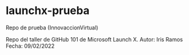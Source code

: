 # launchx-prueba
Repo de prueba (InnovaccionVirtual) 

Repo del taller de GitHub 101 de Microsoft Launch X.
Autor: Iris Ramos
Fecha: 09/02/2022
